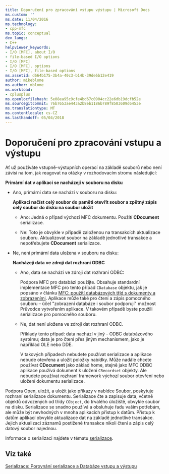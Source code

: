 ```yaml
---
title: Doporučení pro zpracování vstupu výstupu | Microsoft Docs
ms.custom: ''
ms.date: 11/04/2016
ms.technology:
- cpp-mfc
ms.topic: conceptual
dev_langs:
- C++
helpviewer_keywords:
- I/O [MFC], about I/O
- file-based I/O options
- I/O [MFC]
- I/O [MFC], options
- I/O [MFC], file-based options
ms.assetid: d664b175-3b4a-40c3-b14b-39de6b12e419
author: mikeblome
ms.author: mblome
ms.workload:
- cplusplus
ms.openlocfilehash: 5e08ea95c9cfe4bd67c0904cc22e6db19dcfb52e
ms.sourcegitcommit: 76b7653ae443a2b8eb1186b789f8503609d6453e
ms.translationtype: MT
ms.contentlocale: cs-CZ
ms.lasthandoff: 05/04/2018
---
```

# <a name="recommendations-for-handling-inputoutput"></a>Doporučení pro zpracování vstupu a výstupu
Ať už používáte vstupně-výstupních operací na základě souborů nebo není závisí na tom, jak reagovat na otázky v rozhodovacím stromu následující:  
  
 **Primární dat v aplikaci se nacházejí v souboru na disku**  
  
-   Ano, primární data se nachází v souboru na disku:  
  
     **Aplikaci načíst celý soubor do paměti otevřít soubor a zpětný zápis celý soubor do disku na soubor uložit**  
  
    -   Ano: Jedná o případ výchozí MFC dokumentu. Použití **CDocument** serializace.  
  
    -   Ne: Toto je obvykle v případě založenou na transakcích aktualizace souboru. Aktualizovat soubor na základě jednotlivé transakce a nepotřebujete **CDocument** serializace.  
  
-   Ne, není primární data uložena v souboru na disku:  
  
     **Nacházejí data ve zdroji dat rozhraní ODBC**  
  
    -   Ano, data se nachází ve zdroji dat rozhraní ODBC:  
  
         Podpora MFC pro databázi použijte. Obsahuje standardní implementace MFC pro tento případ `CDatabase` objektu, jak je popsáno v článku [MFC: použití databázových tříd s dokumenty a zobrazeními](../data/mfc-using-database-classes-with-documents-and-views.md). Aplikace může také pro čtení a zápis pomocného souboru – účel "zobrazení databáze i soubor podporují" možnost Průvodce vytvořením aplikace. V takovém případě byste použili serializace pro pomocného souboru.  
  
    -   Ne, dat není uložena ve zdroji dat rozhraní ODBC.  
  
         Příklady tento případ: data nachází v jiný - ODBC databázového systému; data je pro čtení přes jiným mechanismem, jako je například OLE nebo DDE.  
  
         V takových případech nebudete používat serializace a aplikace nebude otevřena a uložit položky nabídky. Může nadále chcete používat **CDocument** jako základ home, stejně jako MFC ODBC aplikace používá dokument k uložení `CRecordset` objekty. Ale nebudete používat rozhraní framework výchozí soubor otevření nebo uložení dokumentu serializace.  
  
 Podpora Open, uložit, a uložit jako příkazy v nabídce Soubor, poskytuje rozhraní serializace dokumentu. Serializace čte a zapisuje data, včetně objektů odvozených od třídy `CObject`, do trvalého úložiště, obvykle soubor na disku. Serializace se snadno používá a obsluhuje řadu vašim potřebám, ale může být nevhodných v mnoha aplikacích přístup k datům. Přístup k datům aplikací obvykle aktualizace dat na základě jednotlivé transakce. Jejich aktualizaci záznamů postižené transakce nikoli čtení a zápis celý datový soubor najednou.  
  
 Informace o serializaci najdete v tématu [serializace](../mfc/serialization-in-mfc.md).  
  
## <a name="see-also"></a>Viz také  
 [Serializace: Porovnání serializace a Databáze vstupu a výstupu](../mfc/serialization-serialization-vs-database-input-output.md)
